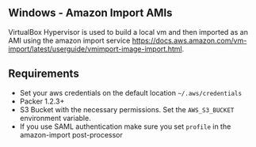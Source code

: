 ## Windows - Amazon Import AMIs

VirtualBox Hypervisor is used to build a local vm and then imported as an AMI using
the amazon import service https://docs.aws.amazon.com/vm-import/latest/userguide/vmimport-image-import.html.

## Requirements

* Set your aws credentials on the default location `~/.aws/credentials`
* Packer 1.2.3+
* S3 Bucket with the necessary permissions. Set the `AWS_S3_BUCKET` environment variable.
* If you use SAML authentication make sure you set `profile` in the amazon-import post-processor
